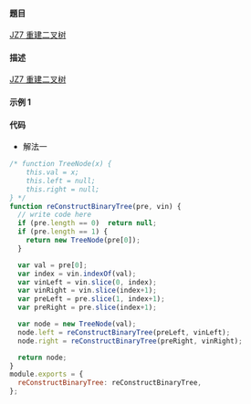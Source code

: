 #### 題目

[JZ7 重建二叉树](https://www.nowcoder.com/practice/8a19cbe657394eeaac2f6ea9b0f6fcf6?tpId=13&tqId=23282&ru=/practice/7fe2212963db4790b57431d9ed259701&qru=/ta/coding-interviews/question-ranking)

#### 描述

[JZ7 重建二叉树](https://www.nowcoder.com/practice/8a19cbe657394eeaac2f6ea9b0f6fcf6?tpId=13&tqId=23282&ru=/practice/7fe2212963db4790b57431d9ed259701&qru=/ta/coding-interviews/question-ranking)

#### 示例 1

#### 代码

- 解法一

```js
/* function TreeNode(x) {
    this.val = x;
    this.left = null;
    this.right = null;
} */
function reConstructBinaryTree(pre, vin) {
  // write code here
  if (pre.length == 0)  return null;
  if (pre.length == 1) {
    return new TreeNode(pre[0]);
  }

  var val = pre[0];
  var index = vin.indexOf(val);
  var vinLeft = vin.slice(0, index);
  var vinRight = vin.slice(index+1);
  var preLeft = pre.slice(1, index+1);
  var preRight = pre.slice(index+1);

  var node = new TreeNode(val);
  node.left = reConstructBinaryTree(preLeft, vinLeft);
  node.right = reConstructBinaryTree(preRight, vinRight);

  return node;
}
module.exports = {
  reConstructBinaryTree: reConstructBinaryTree,
};
```
